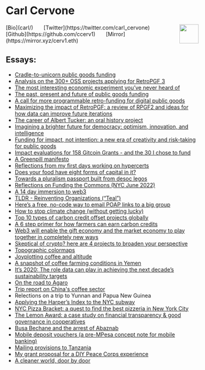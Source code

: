 # Carl Cervone

<img src="../assets/img/avatar.png" width="50" height="50" align="right"/>
[Bio](carl/) 
&nbsp; &nbsp; &nbsp; [Twitter](https://twitter.com/carl_cervone)
&nbsp; &nbsp; &nbsp; [Github](https://github.com/ccerv1)
&nbsp; &nbsp; &nbsp; [Mirror](https://mirror.xyz/cerv1.eth)

## Essays:
- [Cradle-to-unicorn public goods funding](essays/cradle_to_unicorn.md)
- [Analysis on the 300+ OSS projects applying for RetroPGF 3](https://mirror.xyz/cerv1.eth/aKLPb2c9n57zNUyOkv8IirYawVba74a1gjjTAe3TPX0)
- [The most interesting economic experiment you’ve never heard of](https://mirror.xyz/cerv1.eth/SupW7pL4YBK56YY3HOWhz_9aOeMiKUDsPG4xVZSBE6k)
- [The past, present and future of public goods funding](https://mirror.xyz/cerv1.eth/VfD17ebuKnUr3jXI2Bbw0qvH1GbsCO6NqjqQ0ecJW_c)
- [A call for more programmable retro-funding for digital public goods](essays/programmable_retrofunding)
- [Maximizing the impact of RetroPGF: a review of RPGF2 and ideas for how data can improve future iterations](https://mirror.xyz/cerv1.eth/tCjpRODfiYpnKIgPLRplW0lAopVP3no_JmI34dNsAWk)
- [The career of Albert Tucker: an oral history project](essays/albert_tucker)
- [Imagining a brighter future for democracy: optimism, innovation, and intelligence](essays/optimistic_democracy)
- [Funding for impact, not intention: a new era of creativity and risk-taking for public goods](essays/funding_for_impact)
- [Impact evaluations for 158 Gitcoin Grants - and the 30 I chose to fund](essays/gtc_alpha_impact)
- [A Greenpill manifesto](essays/greenpill)
- [Reflections from my first days working on hypercerts](essays/hypercerts_reflections)
- [Does your food have eight forms of capital in it?](https://mirror.xyz/cerv1.eth/jpe5NGhHDL-1JjtY2jE0MYbc055cfP-138jDBhZ2Z9A)
- [Towards a pluralism passport built from desoc legos](essays/pluralism_passport)
- [Reflections on Funding the Commons (NYC June 2022)](essays/funding_the_commons)
- [A 14 day immersion to web3](essays/14days)
- [TLDR - Reinventing Organizations (“Teal”)](essays/teal)
- [Here’s a free, no-code way to email POAP links to a big group](essays/nocode_poap)
- [How to stop climate change (without getting lucky)](essays/climate_change)
- [Top 10 types of carbon credit offset projects globally](essays/carbon_credits_db)
- [A 6 step primer for how farmers can earn carbon credits](essays/carbon_credits_6steps)
- [Web3 will enable the gift economy and the market economy to play together in completely new ways](essays/web3_gift_economy)
- [Skeptical of crypto? here are 4 projects to broaden your perspective](essays/crypto_skeptic)
- [Topographic colormaps](essays/topoloco)
- [Joyplotting coffee and altitude](essays/joyplotting)
- [A snapshot of coffee farming conditions in Yemen](essays/yemen_coffee)
- [It’s 2020: The role data can play in achieving the next decade’s sustainability targets](essays/its_2020)
- [On the road to Agaro](essays/agaro)
- [Trip report on China's coffee sector](essays/china_trip_report)
- Relections on a trip to Yunnan and Papua New Guinea
- [Applying the Harper’s Index to the NYC subway](essays/harpers_index)
- [NYC Pizza Bracket: a quest to find the best pizzeria in New York City](essays/pizza_bracket)
- [The Lemon Award: a case study on financial transparency & good governance in cooperatives](essays/lemon_award)
- [Busa Bechane and the arrest of Abaznab](essays/busa)
- [Mobile deposit vouchers (a pre-MPesa concept note for mobile banking)](essays/mobile_deposit_vouchers)
- [Mailing provisions to Tanzania](essays/mailing_provisions)
- [My grant proposal for a DIY Peace Corps experience](essays/diy_peacecorps)
- [A cleaner world, door by door](essays/cleaner_world)